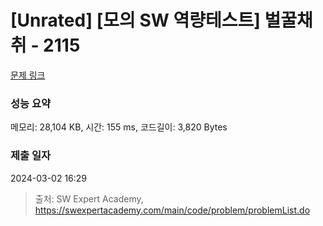 # [Unrated] [모의 SW 역량테스트] 벌꿀채취 - 2115 

[문제 링크](https://swexpertacademy.com/main/code/problem/problemDetail.do?contestProbId=AV5V4A46AdIDFAWu) 

### 성능 요약

메모리: 28,104 KB, 시간: 155 ms, 코드길이: 3,820 Bytes

### 제출 일자

2024-03-02 16:29



> 출처: SW Expert Academy, https://swexpertacademy.com/main/code/problem/problemList.do